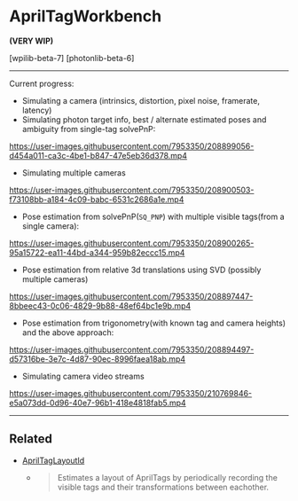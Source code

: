 # AprilTagWorkbench

**(VERY WIP)**

[wpilib-beta-7]
[photonlib-beta-6]

-----

Current progress:

- Simulating a camera (intrinsics, distortion, pixel noise, framerate, latency)
- Simulating photon target info, best / alternate estimated poses and ambiguity from single-tag solvePnP:

https://user-images.githubusercontent.com/7953350/208899056-d454a011-ca3c-4be1-b847-47e5eb36d378.mp4

- Simulating multiple cameras

https://user-images.githubusercontent.com/7953350/208900503-f73108bb-a184-4c09-babc-6531c2686a1e.mp4

- Pose estimation from solvePnP(`SQ_PNP`) with multiple visible tags(from a single camera):

https://user-images.githubusercontent.com/7953350/208900265-95a15722-ea11-44bd-a344-959b82eccc15.mp4

- Pose estimation from relative 3d translations using SVD (possibly multiple cameras)

https://user-images.githubusercontent.com/7953350/208897447-8bbeec43-0c06-4829-9b88-48ef64bc1e9b.mp4

- Pose estimation from trigonometry(with known tag and camera heights) and the above approach:

https://user-images.githubusercontent.com/7953350/208894497-d57316be-3e7c-4d87-90ec-8996faea18ab.mp4

- Simulating camera video streams

https://user-images.githubusercontent.com/7953350/210769846-e5a073dd-0d96-40e7-96b1-418e4818fab5.mp4

------

## Related
- [AprilTagLayoutId](https://github.com/amquake/AprilTagLayoutId)
  - > Estimates a layout of AprilTags by periodically recording the visible tags and their transformations between eachother.
